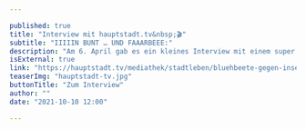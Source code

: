 ```yaml
---

published: true
title: "Interview mit hauptstadt.tv&nbsp;🎬"
subtitle: "IIIIIN BUNT … UND FAAARBEEE:"
description: "Am 6. April gab es ein kleines Interview mit einem super netten Kamerateam vom Hauptstadt.tv! Vielen Dank an Mandy und Lisa für euren Einsatz vor der Kamera!s Es hat echt Spaß gemacht 😍!"
isExternal: true
link: "https://hauptstadt.tv/mediathek/stadtleben/bluehbeete-gegen-insektensterben/"
teaserImg: "hauptstadt-tv.jpg"
buttonTitle: "Zum Interview"
author: ""
date: "2021-10-10 12:00"

---
```


